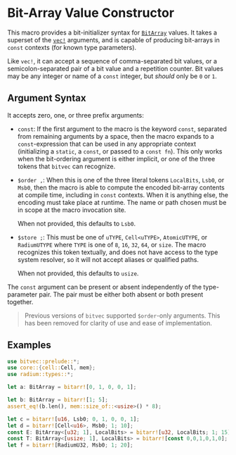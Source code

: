 # Bit-Array Value Constructor

This macro provides a bit-initializer syntax for [`BitArray`] values. It takes a
superset of the [`vec!`] arguments, and is capable of producing bit-arrays in
`const` contexts (for known type parameters).

Like `vec!`, it can accept a sequence of comma-separated bit values, or a
semicolon-separated pair of a bit value and a repetition counter. Bit values may
be any integer or name of a `const` integer, but *should* only be `0` or `1`.

## Argument Syntax

It accepts zero, one, or three prefix arguments:

- `const`: If the first argument to the macro is the keyword `const`, separated
  from remaining arguments by a space, then the macro expands to a
  `const`-expression that can be used in any appropriate context (initializing
  a `static`, a `const`, or passed to a `const fn`). This only works when the
  bit-ordering argument is either implicit, or one of the three tokens that
  `bitvec` can recognize.
- `$order ,`: When this is one of the three literal tokens `LocalBits`, `Lsb0`,
  or `Msb0`, then the macro is able to compute the encoded bit-array contents at
  compile time, including in `const` contexts. When it is anything else, the
  encoding must take place at runtime. The name or path chosen must be in scope
  at the macro invocation site.

  When not provided, this defaults to `Lsb0`.
- `$store ;`: This must be one of `uTYPE`, `Cell<uTYPE>`, `AtomicUTYPE`, or
  `RadiumUTYPE` where `TYPE` is one of `8`, `16`, `32`, `64`, or `size`. The
  macro recognizes this token textually, and does not have access to the type
  system resolver, so it will not accept aliases or qualified paths.

  When not provided, this defaults to `usize`.

The `const` argument can be present or absent independently of the
type-parameter pair. The pair must be either both absent or both present
together.

> Previous versions of `bitvec` supported `$order`-only arguments. This has been
> removed for clarity of use and ease of implementation.

## Examples

```rust
use bitvec::prelude::*;
use core::{cell::Cell, mem};
use radium::types::*;

let a: BitArray = bitarr![0, 1, 0, 0, 1];

let b: BitArray = bitarr![1; 5];
assert_eq!(b.len(), mem::size_of::<usize>() * 8);

let c = bitarr![u16, Lsb0; 0, 1, 0, 0, 1];
let d = bitarr![Cell<u16>, Msb0; 1; 10];
const E: BitArray<[u32; 1], LocalBits> = bitarr![u32, LocalBits; 1; 15];
const T: BitArray<[usize; 1], LocalBits> = bitarr![const 0,0,1,0,1,0];
let f = bitarr![RadiumU32, Msb0; 1; 20];
```

[`BitArray`]: crate::array::BitArray
[`vec!`]: macro@alloc::vec
